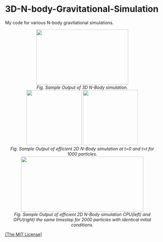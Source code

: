 <h1>3D-N-body-Gravitational-Simulation</h1>
<p>My code for various N-body gravitational simulations.</p>

<p align="center">
    <img width="300" height="180" src="https://github.com/AgamChopra/3D-N-body-Gravatational-Simulation/blob/main/sample_screenshot.jpg">
    <br><i>Fig. Sample Output of 3D N-Body simulation.</i><br>
    <img width="180" height="180" src="https://github.com/AgamChopra/3D-N-body-Gravatational-Simulation/blob/main/sample_screenshot_2d_efficient.jpg">
    <img width="180" height="180" src="https://github.com/AgamChopra/3D-N-body-Gravatational-Simulation/blob/main/sample_screenshot_2d_efficient_t.jpg">
    <br><i>Fig. Sample Output of efficient 2D N-Body simulation at t=0 and t=t for 1000 particles.</i><br>
    <img width="400" height="180" src="https://github.com/AgamChopra/3D-N-body-Gravatational-Simulation/blob/main/2d_efficient_cp-numpy_vs_cuda-torch.jpg">
    <br><i>Fig. Sample Output of efficient 2D N-Body simulation CPU(left) and GPU(right) the same timestep for 2000 particles with identical initial conditions.</i><br>
</p>

<p><a href="https://raw.githubusercontent.com/AgamChopra/3D-N-body-Gravatational-Simulation/main/LICENSE" target="blank">[The MIT License]</a></p>

